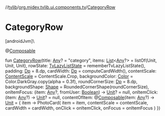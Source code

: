 //[tvlib](../../index.md)/[org.mjdev.tvlib.ui.components.tv](index.md)/[CategoryRow](-category-row.md)

# CategoryRow

[androidJvm]\

@[Composable](https://developer.android.com/reference/kotlin/androidx/compose/runtime/Composable.html)

fun [CategoryRow](-category-row.md)(title: [Any](https://kotlinlang.org/api/latest/jvm/stdlib/kotlin/-any/index.html)? = &quot;category&quot;, items: [List](https://kotlinlang.org/api/latest/jvm/stdlib/kotlin.collections/-list/index.html)&lt;[Any](https://kotlinlang.org/api/latest/jvm/stdlib/kotlin/-any/index.html)?&gt; = listOf(Unit, Unit, Unit), rowState: [TvLazyListState](https://developer.android.com/reference/kotlin/androidx/tv/foundation/lazy/list/TvLazyListState.html) = rememberTvLazyListState(), padding: [Dp](https://developer.android.com/reference/kotlin/androidx/compose/ui/unit/Dp.html) = 8.dp, cardWidth: [Dp](https://developer.android.com/reference/kotlin/androidx/compose/ui/unit/Dp.html) = computeCardWidth(), contentScale: [ContentScale](https://developer.android.com/reference/kotlin/androidx/compose/ui/layout/ContentScale.html) = ContentScale.Crop, backgroundColor: [Color](https://developer.android.com/reference/kotlin/androidx/compose/ui/graphics/Color.html) = Color.DarkGray.copy(alpha = 0.3f), roundCornerSize: [Dp](https://developer.android.com/reference/kotlin/androidx/compose/ui/unit/Dp.html) = 8.dp, backgroundShape: [Shape](https://developer.android.com/reference/kotlin/androidx/compose/ui/graphics/Shape.html) = RoundedCornerShape(roundCornerSize), onItemFocus: (item: [Any](https://kotlinlang.org/api/latest/jvm/stdlib/kotlin/-any/index.html)?, fromUser: [Boolean](https://kotlinlang.org/api/latest/jvm/stdlib/kotlin/-boolean/index.html)) -&gt; [Unit](https://kotlinlang.org/api/latest/jvm/stdlib/kotlin/-unit/index.html)? = null, onItemClick: (item: [Any](https://kotlinlang.org/api/latest/jvm/stdlib/kotlin/-any/index.html)?) -&gt; [Unit](https://kotlinlang.org/api/latest/jvm/stdlib/kotlin/-unit/index.html)? = null, contentOfItem: @[Composable](https://developer.android.com/reference/kotlin/androidx/compose/runtime/Composable.html)(item: [Any](https://kotlinlang.org/api/latest/jvm/stdlib/kotlin/-any/index.html)?) -&gt; [Unit](https://kotlinlang.org/api/latest/jvm/stdlib/kotlin/-unit/index.html) = { item -&gt;
        PhotoCard(
            item = item,
            contentScale = contentScale,
            cardWidth = cardWidth,
            onClick = onItemClick,
            onFocus = onItemFocus
        )
    })

